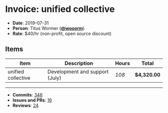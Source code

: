 # Invoice: unified collective

*   **Date**: 2019-07-31
*   **Person**: Titus Wormer ([**@wooorm**](https://github.com/wooorm))
*   **Rate**: $40/hr (non-profit, open source discount)

## Items

| Item               | Description                    | Hours | Total         |
| ------------------ | ------------------------------ | ----- | ------------- |
| unified collective | Development and support (July) | *108* | **$4,320.00** |

***

*   **Commits**: [346](https://github.com/search?o=desc\&q=author%3Awooorm+committer-date%3A%222019-07-01..2019-08-01%22\&s=author-date\&type=Commits)
*   **Issues and PRs**: [16](https://github.com/search?o=desc\&q=author%3Awooorm+created%3A%222019-07-01..2019-08-01%22\&s=created\&type=Issues)
*   **Reviews**: [24](https://github.com/search?o=desc\&q=reviewed-by%3Awooorm+created%3A%222019-07-01..2019-08-01%22\&s=created\&type=Issues)
